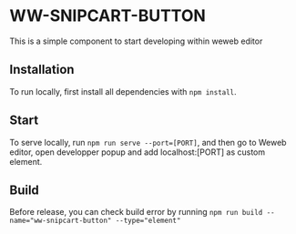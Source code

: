 # WW-SNIPCART-BUTTON

This is a simple component to start developing within weweb editor

## Installation

To run locally, first install all dependencies with `npm install`.

## Start

To serve locally, run `npm run serve --port=[PORT]`, and then go to Weweb editor, open developper popup and add localhost:[PORT] as custom element.

## Build

Before release, you can check build error by running `npm run build --name="ww-snipcart-button" --type="element"`
